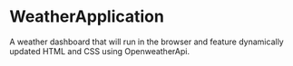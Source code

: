 # WeatherApplication

 A weather dashboard that will run in the browser and feature dynamically updated HTML and CSS using OpenweatherApi.



